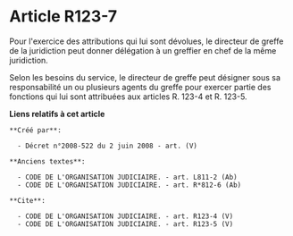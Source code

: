 # Article R123-7

Pour l'exercice des attributions qui lui sont dévolues, le directeur de greffe de la juridiction peut donner délégation à un
greffier en chef de la même juridiction. 

Selon les besoins du service, le directeur de greffe peut désigner sous sa responsabilité un ou plusieurs agents du greffe
pour exercer partie des fonctions qui lui sont attribuées aux articles R. 123-4 et R. 123-5.

**Liens relatifs à cet article**

	**Créé par**:

	  - Décret n°2008-522 du 2 juin 2008 - art. (V)

	**Anciens textes**:

	  - CODE DE L'ORGANISATION JUDICIAIRE. - art. L811-2 (Ab)
	  - CODE DE L'ORGANISATION JUDICIAIRE. - art. R*812-6 (Ab)

	**Cite**:

	  - CODE DE L'ORGANISATION JUDICIAIRE. - art. R123-4 (V)
	  - CODE DE L'ORGANISATION JUDICIAIRE. - art. R123-5 (V)
